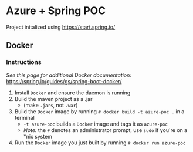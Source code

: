 # Azure + Spring POC

Project initalized using https://start.spring.io/

## Docker
### Instructions
*See this page for additional Docker documentation:* https://spring.io/guides/gs/spring-boot-docker/ 

1. Install `Docker` and ensure the daemon is running
1. Build the maven project as a .jar 
    - (make `.jars`, not `.war`)
1. Build the `Docker` image by running `# docker build -t azure-poc .` in a terminal
    - `-t azure-poc` builds a `Docker` image and tags it as `azure-poc`
    - *Note:* the `#` denotes an administrator prompt, use `sudo` if you're on a *nix system
1. Run the `Docker` image you just built by running `# docker run azure-poc`
    
        